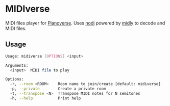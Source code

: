 # MIDIverse

MIDI files player for [Pianoverse](https://pianoverse.net). Uses [nodi](https://github.com/insomnimus/nodi) powered by [midly](https://crates.io/crates/midly) to decode and MIDI files.

## Usage

```bash
Usage: midiverse [OPTIONS] <input>

Arguments:
  <input>  MIDI file to play

Options:
  -r, --room <ROOM>    Room name to join/create [default: midiverse]
  -p, --private        Create a private room
  -t, --transpose <N>  Transpose MIDI notes for N semitones
  -h, --help           Print help
```
